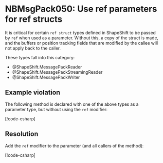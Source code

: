# NBMsgPack050: Use ref parameters for ref structs

It is critical for certain `ref struct` types defined in ShapeShift to be passed by `ref` when used as a parameter.
Without this, a copy of the struct is made, and the buffers or position tracking fields that are modified by the callee will not apply back to the caller.

These types fall into this category:

- @ShapeShift.MessagePackReader
- @ShapeShift.MessagePackStreamingReader
- @ShapeShift.MessagePackWriter

## Example violation

The following method is declared with one of the above types as a parameter type, but without using the `ref` modifier:

[!code-csharp[](../../samples/AnalyzerDocs/NBMsgPack050.cs#Defective)]

## Resolution

Add the `ref` modifier to the parameter (and all callers of the method):

[!code-csharp[](../../samples/AnalyzerDocs/NBMsgPack050.cs#Fix)]
